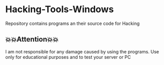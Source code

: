 # Hacking-Tools-Windows
Repository contains programs an their source code for Hacking 

## 💥💥Attention💥💥
I am not responsible for any damage caused by using the programs.
Use only for educational purposes and to test your server or PC
